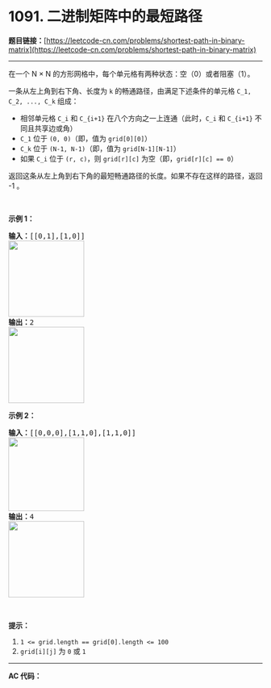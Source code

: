 # 1091. 二进制矩阵中的最短路径

**题目链接：**[https://leetcode-cn.com/problems/shortest-path-in-binary-matrix](https://leetcode-cn.com/problems/shortest-path-in-binary-matrix)

---

<div class="content__1Y2H">
 <div class="notranslate">
  <p>在一个&nbsp;N ×&nbsp;N 的方形网格中，每个单元格有两种状态：空（0）或者阻塞（1）。</p> 
  <p>一条从左上角到右下角、长度为 <code>k</code> 的畅通路径，由满足下述条件的单元格&nbsp;<code>C_1, C_2, ..., C_k</code>&nbsp;组成：</p> 
  <ul> 
   <li>相邻单元格&nbsp;<code>C_i</code> 和&nbsp;<code>C_{i+1}</code>&nbsp;在八个方向之一上连通（此时，<code>C_i</code> 和&nbsp;<code>C_{i+1}</code>&nbsp;不同且共享边或角）</li> 
   <li><code>C_1</code> 位于&nbsp;<code>(0, 0)</code>（即，值为&nbsp;<code>grid[0][0]</code>）</li> 
   <li><code>C_k</code>&nbsp;位于&nbsp;<code>(N-1, N-1)</code>（即，值为&nbsp;<code>grid[N-1][N-1]</code>）</li> 
   <li>如果 <code>C_i</code> 位于&nbsp;<code>(r, c)</code>，则 <code>grid[r][c]</code>&nbsp;为空（即，<code>grid[r][c] ==&nbsp;0</code>）</li> 
  </ul> 
  <p>返回这条从左上角到右下角的最短畅通路径的长度。如果不存在这样的路径，返回 -1 。</p> 
  <p>&nbsp;</p> 
  <p><strong>示例 1：</strong></p> 
  <pre class="language-text"><strong>输入：</strong>[[0,1],[1,0]]
<img style="height: 151px; width: 150px;" src="https://assets.leetcode-cn.com/aliyun-lc-upload/uploads/2019/06/16/example1_1.png" alt="">
<strong>输出：</strong>2
<img style="height: 151px; width: 150px;" src="https://assets.leetcode-cn.com/aliyun-lc-upload/uploads/2019/06/16/example1_2.png" alt="">
</pre> 
  <p><strong>示例 2：</strong></p> 
  <pre class="language-text"><strong>输入：</strong>[[0,0,0],[1,1,0],[1,1,0]]
<img style="height: 146px; width: 150px;" src="https://assets.leetcode-cn.com/aliyun-lc-upload/uploads/2019/06/16/example2_1.png" alt="">
<strong>输出：</strong>4
<img style="height: 151px; width: 150px;" src="https://assets.leetcode-cn.com/aliyun-lc-upload/uploads/2019/06/16/example2_2.png" alt="">
</pre> 
  <p>&nbsp;</p> 
  <p><strong>提示：</strong></p> 
  <ol> 
   <li><code>1 &lt;= grid.length == grid[0].length &lt;= 100</code></li> 
   <li><code>grid[i][j]</code> 为&nbsp;<code>0</code> 或&nbsp;<code>1</code></li> 
  </ol> 
 </div>
</div>

---

**AC 代码：**

```java

```